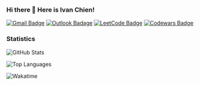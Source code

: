 ### Hi there 👋 Here is Ivan Chien!

[![Gmail Badge](https://img.shields.io/badge/-qyc027@gmail.com-c14438?style=flat-square&logo=Gmail&logoColor=white&link=mailto:qyc027@gmail.com)](mailto:qyc027@gmail.com) [![Outlook Badage](https://img.shields.io/badge/-qyc027@outlook.com-0078d4?style=flat-square&logo=Microsoft%20outlook&logoColor=white&link=mailto:qyc027@outlook.com)](mailto:qyc027@outlook.com) [![LeetCode Badge](https://img.shields.io/badge/-Yescafe-f89f1b?style=flat-square&logo=leetcode&logoColor=white&link=https://leetcode.com/Yescafe)](https://leetcode.com/Yescafe) [![Codewars Badge](https://img.shields.io/badge/-Yescafe-b1361e?style=flat-square&logo=codewars&logoColor=white&link=https://www.codewars.com/users/Yescafe)](https://www.codewars.com/users/Yescafe)

### Statistics

![GitHub Stats](https://github-readme-stats.vercel.app/api?username=Yescafe&show_icons=true&theme=dracula&count_private=true&disable_animations=true)

![Top Languages](https://github-readme-stats.vercel.app/api/top-langs/?username=Yescafe&layout=compact&theme=dracula&langs_count=10)

![Wakatime](https://github-readme-stats.vercel.app/api/wakatime?username=Yescafe&theme=dracula&layout=compact)
